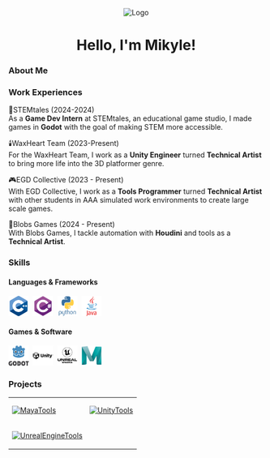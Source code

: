 <p align="center">
  <img width="100" src="https://getmikyled.github.io/Art/BuffTurtle.png" alt="Logo")>
</p>

<h1 align="center">
  Hello, I'm Mikyle!
</h1>

### About Me

### Work Experiences

🌱STEMtales (2024-2024) <br>
As a **Game Dev Intern** at STEMtales, an educational game studio, I made games in **Godot** with the goal of making STEM more accessible.

🕯️WaxHeart Team (2023-Present) <br>
 For the WaxHeart Team, I work as a **Unity Engineer** turned **Technical Artist** to bring more life into the 3D platformer genre.

🎮EGD Collective (2023 - Present) <br>
With EGD Collective, I work as a **Tools Programmer** turned **Technical Artist** with other students in AAA simulated work environments to create large scale games.

🍦Blobs Games (2024 - Present) <br>
With Blobs Games, I tackle automation with **Houdini** and tools as a **Technical Artist**.

### Skills
#### Languages & Frameworks
<!-- Got icons from https://github.com/devicons/devicon/tree/master/icons -->
<div>
  <img src="https://github.com/devicons/devicon/blob/master/icons/cplusplus/cplusplus-original.svg" title="C++" alt="C++" width="40" height="40"/>&nbsp;
  <img src="https://github.com/devicons/devicon/blob/master/icons/csharp/csharp-original.svg" title="C#" alt="C#" width="40" height="40"/>&nbsp;
  <img src="https://github.com/devicons/devicon/blob/master/icons/python/python-original-wordmark.svg" title="Python" alt="Python" width="40" height="40"/>&nbsp;
  <img src="https://github.com/devicons/devicon/blob/master/icons/java/java-original-wordmark.svg" title="Java" alt="Java" width="40" height="40"/>&nbsp;  
</div>

#### Games & Software

<div>
  <img src="https://github.com/devicons/devicon/blob/master/icons/godot/godot-original-wordmark.svg" title="Godot" alt="Godot" width="40" height="40"/>&nbsp;
  <img src="https://github.com/devicons/devicon/blob/master/icons/unity/unity-original-wordmark.svg" title="Unity" alt="Unity" width="40" height="40"/>&nbsp;
  <img src="https://github.com/devicons/devicon/blob/master/icons/unrealengine/unrealengine-original-wordmark.svg" title="Unreal" alt="Unreal" width="40" height="40"/>&nbsp;
  <img src="https://github.com/devicons/devicon/blob/master/icons/maya/maya-original.svg" title="Maya" alt="Maya" width="40" height="40"/>&nbsp;

### Projects
<span>
<table>
  <tr>
  <td>
    
  [![MayaTools](https://github-readme-stats.vercel.app/api/pin/?username=getmikyled&repo=MayaTools&theme=calm)](https://github.com/getmikyled/MayaTools)
  
  </td>
  <td>
    
  [![UnityTools](https://github-readme-stats.vercel.app/api/pin/?username=getmikyled&repo=UnityTools&theme=calm)](https://github.com/getmikyled/UnityTools)
  
  </td>
  </tr>
  <tr>
  <td>
      
  [![UnrealEngineTools](https://github-readme-stats.vercel.app/api/pin/?username=getmikyled&repo=UnrealEngineTools&theme=calm)](https://github.com/getmikyled/UnrealEngineTools) 
    
  </td>
  </tr>
</table>
</span>

<!--
**getmikyled/getmikyled** is a ✨ _special_ ✨ repository because its `README.md` (this file) appears on your GitHub profile.

Here are some ideas to get you started:

- 🔭 I’m currently working on ...
- 🌱 I’m currently learning ...
- 👯 I’m looking to collaborate on ...
- 🤔 I’m looking for help with ...
- 💬 Ask me about ...
- 📫 How to reach me: ...
- 😄 Pronouns: ...
- ⚡ Fun fact: ...
-->
